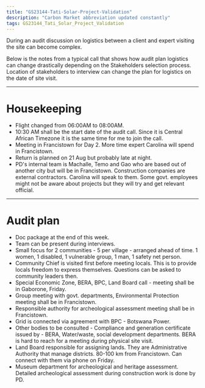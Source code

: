 ```yaml
---
title: "GS23144-Tati-Solar-Project-Validation"
description: "Carbon Market abbreviation updated constantly"
tags: GS23144_Tati_Solar_Project_Validation 
---
```


During an audit discussion on logistics between a client and expert visiting the site can become complex.

Below is the notes from a typical call that shows how audit plan logistics can change drastically depending on the Stakeholders selection process. Location of stakeholders to interview can change the plan for logistics on the date of site visit.

---

# Housekeeping

- Flight changed from 06:00AM to 08:00AM.
- 10:30 AM shall be the start date of the audit call. Since it is Central African Timezone it is the same time for me to join the call.
- Meeting in Francistown for Day 2. More time expert Carolina will spend in Francistown.
- Return is planned on 21 Aug but probably late at night.
- PD's internal team is Machalle, Temo and Gao who are based out of another city but will be in Francistown. Construction companies are external contractors. Carolina will speak to them.
Some govt. employees might not be aware about projects but they will try and get relevant official.

---

# Audit plan
- Doc package at the end of this week.
- Team can be present during interviews.
- Small focus for 2 communities - 5 per village -  arranged ahead of time. 1 women, 1 disabled, 1 vulnerable group, 1 man, 1 safety net person.
- Community Chief is visited first before meeting locals. This is to provide locals freedom to express themselves. Questions can be asked to community leaders then.
- Special Economic Zone, BERA, BPC, Land Board call - meeting shall be in Gaborone, Friday. 
- Group meeting with govt. departments, Environmental Protection meeting shall be in Francistown. 
- Responsible authority for archeological assessment meeting shall be in Francistown.
- Grid is connected via agreement with BPC - Botswana Power.
- Other bodies to be consulted - Compliance and generation certificate issued by - BERA, Water/waste, social development departments. BERA is hard to reach for a meeting during physical site visit.
- Land Board responsible for assigning lands. They are Administrative Authority that manage districts. 80-100 km from Francistown. Can connect with them via phone on Friday.
- Museum department for archeological and heritage assessment. Detailed archeological assessment during construction work is done by PD.
